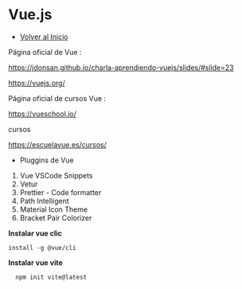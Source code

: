 # Vue.js
- [Volver al Inicio](../README.md)
<aside>
Página oficial de Vue :

https://jdonsan.github.io/charla-aprendiendo-vuejs/slides/#slide=23

https://vuejs.org/

Página oficial de  cursos Vue :

https://vueschool.io/

cursos

https://escuelavue.es/cursos/

- Pluggins de Vue
1. Vue VSCode Snippets
2. Vetur
3. Prettier - Code formatter
4. Path Intelligent
5. Material Icon Theme
6. Bracket Pair Colorizer
</aside>

**Instalar vue clic**
```vue
install -g @vue/cli
```

**Instalar vue vite**
```vue
  npm init vite@latest
```
